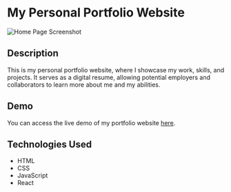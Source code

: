 # My Personal Portfolio Website

![Home Page Screenshot](/public/screenshot.png)

## Description

This is my personal portfolio website, where I showcase my work, skills, and projects. It serves as a digital resume, allowing potential employers and collaborators to learn more about me and my abilities.

## Demo

You can access the live demo of my portfolio website [here]().

## Technologies Used

- HTML
- CSS
- JavaScript
- React
